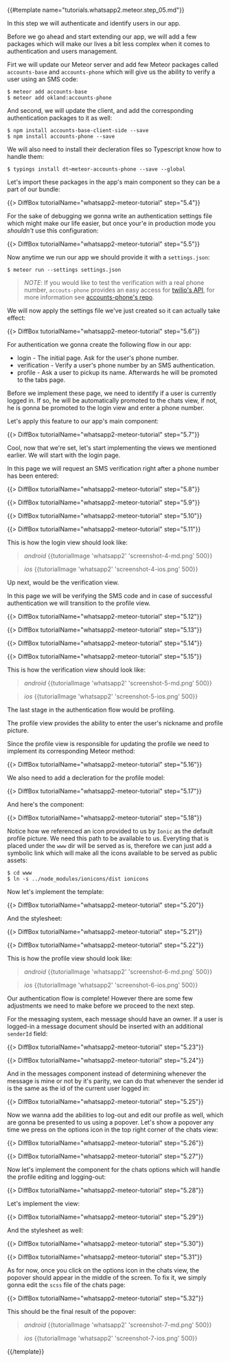 {{#template name="tutorials.whatsapp2.meteor.step_05.md"}}

In this step we will authenticate and identify users in our app.

Before we go ahead and start extending our app, we will add a few packages which will make our lives a bit less complex when it comes to authentication and users management.

Firt we will update our Meteor server and add few Meteor packages called `accounts-base` and `accounts-phone` which will give us the ability to verify a user using an SMS code:

    $ meteor add accounts-base
    $ meteor add okland:accounts-phone

And second, we will update the client, and add the corresponding authentication packages to it as well:

    $ npm install accounts-base-client-side --save
    $ npm install accounts-phone --save

We will also need to install their decleration files so Typescript know how to handle them:

    $ typings install dt~meteor-accounts-phone --save --global

Let's import these packages in the app's main component so they can be a part of our bundle:

{{> DiffBox tutorialName="whatsapp2-meteor-tutorial" step="5.4"}}

For the sake of debugging we gonna write an authentication settings file which might make our life easier, but once your'e in production mode you *shouldn't* use this configuration:

{{> DiffBox tutorialName="whatsapp2-meteor-tutorial" step="5.5"}}

Now anytime we run our app we should provide it with a `settings.json`:

    $ meteor run --settings settings.json

> *NOTE*: If you would like to test the verification with a real phone number, `accouts-phone` provides an easy access for [twilio's API](https://www.twilio.com/), for more information see [accounts-phone's repo](https://github.com/okland/accounts-phone).

We will now apply the settings file we've just created so it can actually take effect:

{{> DiffBox tutorialName="whatsapp2-meteor-tutorial" step="5.6"}}

For authentication we gonna create the following flow in our app:

- login - The initial page. Ask for the user's phone number.
- verification - Verify a user's phone number by an SMS authentication.
- profile - Ask a user to pickup its name. Afterwards he will be promoted to the tabs page.

Before we implement these page, we need to identify if a user is currently logged in. If so, he will be automatically promoted to the chats view, if not, he is gonna be promoted to the login view and enter a phone number.

Let's apply this feature to our app's main component:

{{> DiffBox tutorialName="whatsapp2-meteor-tutorial" step="5.7"}}

Cool, now that we're set, let's start implementing the views we mentioned earlier. We will start with the login page.

In this page we will request an SMS verification right after a phone number has been entered:

{{> DiffBox tutorialName="whatsapp2-meteor-tutorial" step="5.8"}}

{{> DiffBox tutorialName="whatsapp2-meteor-tutorial" step="5.9"}}

{{> DiffBox tutorialName="whatsapp2-meteor-tutorial" step="5.10"}}

{{> DiffBox tutorialName="whatsapp2-meteor-tutorial" step="5.11"}}

This is how the login view should look like:

> *android* {{tutorialImage 'whatsapp2' 'screenshot-4-md.png' 500}}

> *ios* {{tutorialImage 'whatsapp2' 'screenshot-4-ios.png' 500}}

Up next, would be the verification view.

In this page we will be verifying the SMS code and in case of successful authentication we will transition to the profile view.

{{> DiffBox tutorialName="whatsapp2-meteor-tutorial" step="5.12"}}

{{> DiffBox tutorialName="whatsapp2-meteor-tutorial" step="5.13"}}

{{> DiffBox tutorialName="whatsapp2-meteor-tutorial" step="5.14"}}

{{> DiffBox tutorialName="whatsapp2-meteor-tutorial" step="5.15"}}

This is how the verification view should look like:

> *android* {{tutorialImage 'whatsapp2' 'screenshot-5-md.png' 500}}

> *ios* {{tutorialImage 'whatsapp2' 'screenshot-5-ios.png' 500}}

The last stage in the authentication flow would be profiling.

The profile view provides the ability to enter the user's nickname and profile picture.

Since the profile view is responsible for updating the profile we need to implement its corresponding Meteor method:

{{> DiffBox tutorialName="whatsapp2-meteor-tutorial" step="5.16"}}

We also need to add a decleration for the profile model:

{{> DiffBox tutorialName="whatsapp2-meteor-tutorial" step="5.17"}}

And here's the component:

{{> DiffBox tutorialName="whatsapp2-meteor-tutorial" step="5.18"}}

Notice how we referenced an icon provided to us by `Ionic` as the default profile picture. We need this path to be available to us. Everyting that is placed under the `www` dir will be served as is, therefore we can just add a symbolic link which will make all the icons available to be served as public assets:

    $ cd www
    $ ln -s ../node_modules/ionicons/dist ionicons

Now let's implement the template:

{{> DiffBox tutorialName="whatsapp2-meteor-tutorial" step="5.20"}}

And the stylesheet:

{{> DiffBox tutorialName="whatsapp2-meteor-tutorial" step="5.21"}}

{{> DiffBox tutorialName="whatsapp2-meteor-tutorial" step="5.22"}}

This is how the profile view should look like:

> *android* {{tutorialImage 'whatsapp2' 'screenshot-6-md.png' 500}}

> *ios* {{tutorialImage 'whatsapp2' 'screenshot-6-ios.png' 500}}

Our authentication flow is complete! However there are some few adjustments we need to make before we proceed to the next step.

For the messaging system, each message should have an owner. If a user is logged-in a message document should be inserted with an additional `senderId` field:

{{> DiffBox tutorialName="whatsapp2-meteor-tutorial" step="5.23"}}

{{> DiffBox tutorialName="whatsapp2-meteor-tutorial" step="5.24"}}

And in the messages component instead of determining whenever the message is mine or not by it's parity, we can do that whenever the sender id is the same as the id of the current user logged in:

{{> DiffBox tutorialName="whatsapp2-meteor-tutorial" step="5.25"}}

Now we wanna add the abilities to log-out and edit our profile as well, which are gonna be presented to us using a popover. Let's show a popover any time we press on the options icon in the top right corner of the chats view:

{{> DiffBox tutorialName="whatsapp2-meteor-tutorial" step="5.26"}}

{{> DiffBox tutorialName="whatsapp2-meteor-tutorial" step="5.27"}}

Now let's implement the component for the chats options which will handle the profile editing and logging-out:

{{> DiffBox tutorialName="whatsapp2-meteor-tutorial" step="5.28"}}

Let's implement the view:

{{> DiffBox tutorialName="whatsapp2-meteor-tutorial" step="5.29"}}

And the stylesheet as well:

{{> DiffBox tutorialName="whatsapp2-meteor-tutorial" step="5.30"}}

{{> DiffBox tutorialName="whatsapp2-meteor-tutorial" step="5.31"}}

As for now, once you click on the options icon in the chats view, the popover should appear in the middle of the screen. To fix it, we simply gonna edit the `scss` file of the chats page:

{{> DiffBox tutorialName="whatsapp2-meteor-tutorial" step="5.32"}}

This should be the final result of the popover:

> *android* {{tutorialImage 'whatsapp2' 'screenshot-7-md.png' 500}}

> *ios* {{tutorialImage 'whatsapp2' 'screenshot-7-ios.png' 500}}

{{/template}}